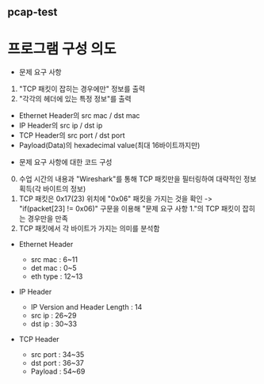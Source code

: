 ## pcap-test

프로그램 구성 의도
==================
* 문제 요구 사항 
1. "TCP 패킷이 잡히는 경우에만" 정보를 출력
2. "각각의 헤더에 있는 특정 정보"를 출력
  - Ethernet Header의 src mac / dst mac
  - IP Header의 src ip / dst ip
  - TCP Header의 src port / dst port
  - Payload(Data)의 hexadecimal value(최대 16바이트까지만)

* 문제 요구 사항에 대한 코드 구성
0. 수업 시간의 내용과 "Wireshark"를 통해 TCP 패킷만을 필터링하여 대략적인 정보 획득(각 바이트의 정보)
1. TCP 패킷은 0x17(23) 위치에 "0x06" 패킷을 가지는 것을 확인
  -> "if(packet[23] != 0x06)" 구문을 이용해 "문제 요구 사항 1."의 TCP 패킷이 잡히는 경우만을 만족
2. TCP 패킷에서 각 바이트가 가지는 의미를 분석함
  - Ethernet Header
    - src mac : 6~11
    - det mac : 0~5
    - eth type : 12~13
  
  - IP Header
    - IP Version and Header Length : 14
    - src ip : 26~29
    - dst ip : 30~33
  
  - TCP Header
    - src port : 34~35
    - dst port : 36~37
    - Payload  : 54~69
